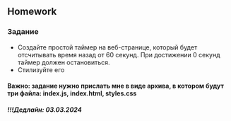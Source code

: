 ##  Homework

### Задание

- Создайте простой таймер на веб-странице, который будет отсчитывать время назад от 60 секунд. При достижении 0 секунд таймер должен остановиться.
- Стилизуйте его

#### Важно: задание нужно прислать мне в виде архива, в котором будут три файла: index.js, index.html, styles.css
##### !!!Дедлайн: 03.03.2024


